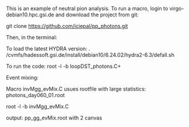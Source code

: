 This is an  example of neutral pion analysis. To run a macro, login to virgo-debian10.hpc.gsi.de and download the project from git:


git clone https://github.com/iciepal/pp_photons.git

Then, in the terminal:

To load the latest HYDRA version:
. /cvmfs/hadessoft.gsi.de/install/debian10/6.24.02/hydra2-6.3/defall.sh

To run the code:
root -l -b loopDST_photons.C+

Event mixing:

Macro invMgg_evMix.C usues rootfile with large statistics: photons_day060_01.root

root -l -b invMgg_evMix.C

output: pp_gg_evMix.root with 2 canvas